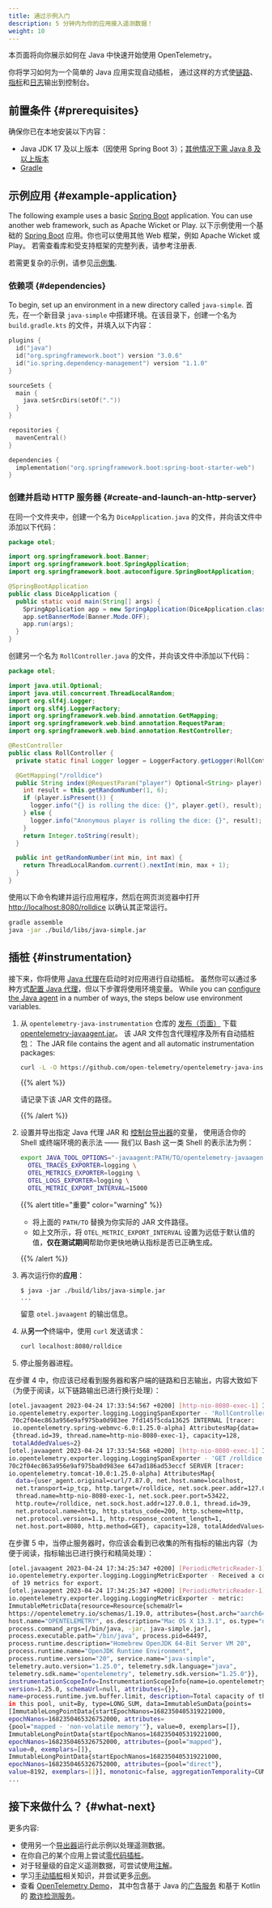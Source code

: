 ```yaml
---
title: 通过示例入门
description: 5 分钟内为你的应用接入遥测数据！
weight: 10
---
```


<!-- markdownlint-disable blanks-around-fences -->

<?code-excerpt path-base="examples/java/getting-started"?>

本页面将向你展示如何在 Java 中快速开始使用 OpenTelemetry。

你将学习如何为一个简单的 Java 应用实现自动插桩，
通过这样的方式使[链路][traces]、[指标][metrics]和[日志][logs]输出到控制台。

## 前置条件 {#prerequisites}

确保你已在本地安装以下内容：

- Java JDK 17 及以上版本（因使用 Spring Boot 3）；[其他情况下需 Java 8 及以上版本][java-vers]
- [Gradle](https://gradle.org/)

## 示例应用 {#example-application}

The following example uses a basic [Spring Boot] application. You can use
another web framework, such as Apache Wicket or Play. 以下示例使用一个基础的 [Spring Boot][] 应用。你也可以使用其他 Web 框架，例如 Apache Wicket 或 Play。
若需查看库和受支持框架的完整列表，请参考注册表.

若需更复杂的示例，请参见[示例集](../examples/).

### 依赖项 {#dependencies}

To begin, set up an environment in a new directory called `java-simple`. 首先，在一个新目录 `java-simple` 中搭建环境。在该目录下，创建一个名为 `build.gradle.kts` 的文件，并填入以下内容：

```kotlin
plugins {
  id("java")
  id("org.springframework.boot") version "3.0.6"
  id("io.spring.dependency-management") version "1.1.0"
}

sourceSets {
  main {
    java.setSrcDirs(setOf("."))
  }
}

repositories {
  mavenCentral()
}

dependencies {
  implementation("org.springframework.boot:spring-boot-starter-web")
}
```

### 创建并启动 HTTP 服务器 {#create-and-launch-an-http-server}

在同一个文件夹中，创建一个名为 `DiceApplication.java` 的文件，并向该文件中添加以下代码：

<!-- prettier-ignore-start -->

<?code-excerpt "src/main/java/otel/DiceApplication.java"?>

```java
package otel;

import org.springframework.boot.Banner;
import org.springframework.boot.SpringApplication;
import org.springframework.boot.autoconfigure.SpringBootApplication;

@SpringBootApplication
public class DiceApplication {
  public static void main(String[] args) {
    SpringApplication app = new SpringApplication(DiceApplication.class);
    app.setBannerMode(Banner.Mode.OFF);
    app.run(args);
  }
}
```

<!-- prettier-ignore-end -->

创建另一个名为 `RollController.java` 的文件，并向该文件中添加以下代码：

<!-- prettier-ignore-start -->

<?code-excerpt "src/main/java/otel/RollController.java"?>

```java
package otel;

import java.util.Optional;
import java.util.concurrent.ThreadLocalRandom;
import org.slf4j.Logger;
import org.slf4j.LoggerFactory;
import org.springframework.web.bind.annotation.GetMapping;
import org.springframework.web.bind.annotation.RequestParam;
import org.springframework.web.bind.annotation.RestController;

@RestController
public class RollController {
  private static final Logger logger = LoggerFactory.getLogger(RollController.class);

  @GetMapping("/rolldice")
  public String index(@RequestParam("player") Optional<String> player) {
    int result = this.getRandomNumber(1, 6);
    if (player.isPresent()) {
      logger.info("{} is rolling the dice: {}", player.get(), result);
    } else {
      logger.info("Anonymous player is rolling the dice: {}", result);
    }
    return Integer.toString(result);
  }

  public int getRandomNumber(int min, int max) {
    return ThreadLocalRandom.current().nextInt(min, max + 1);
  }
}
```

<!-- prettier-ignore-end -->

使用以下命令构建并运行应用程序，然后在网页浏览器中打开 <http://localhost:8080/rolldice> 以确认其正常运行。

```sh
gradle assemble
java -jar ./build/libs/java-simple.jar
```

## 插桩 {#instrumentation}

接下来，你将使用 [Java 代理](/docs/zero-code/java/agent/)在启动时对应用进行自动插桩。
虽然你可以通过多种方式[配置 Java 代理][configure the java agent]，但以下步骤将使用环境变量。 While you can [configure the Java
agent][] in a number of ways, the steps below use environment variables.

1. 从 `opentelemetry-java-instrumentation` 仓库的 [发布（页面）][Releases] 下载 [opentelemetry-javaagent.jar][]。
   该 JAR 文件包含代理程序及所有自动插桩包： The JAR file contains the
   agent and all automatic instrumentation packages:

   ```sh
   curl -L -O https://github.com/open-telemetry/opentelemetry-java-instrumentation/releases/latest/download/opentelemetry-javaagent.jar
   ```

   {{% alert %}}

   <i class="fas fa-edit"></i> 请记录下该 JAR 文件的路径。

   {{% /alert %}}

2. 设置并导出指定 Java 代理 JAR 和 [控制台导出器][console exporter]的变量，
   使用适合你的 Shell 或终端环境的表示法 —— 我们以 Bash 这一类 Shell 的表示法为例：

   ```sh
   export JAVA_TOOL_OPTIONS="-javaagent:PATH/TO/opentelemetry-javaagent.jar" \
     OTEL_TRACES_EXPORTER=logging \
     OTEL_METRICS_EXPORTER=logging \
     OTEL_LOGS_EXPORTER=logging \
     OTEL_METRIC_EXPORT_INTERVAL=15000
   ```

   {{% alert title="重要" color="warning" %}}

   - 将上面的 `PATH/TO` 替换为你实际的 JAR 文件路径。
   - 如上文所示，将 `OTEL_METRIC_EXPORT_INTERVAL` 设置为远低于默认值的值，**仅在测试期间**帮助你更快地确认指标是否已正确生成。

   {{% /alert %}}

3. 再次运行你的**应用**：

   ```console
   $ java -jar ./build/libs/java-simple.jar
   ...
   ```

   留意 `otel.javaagent` 的输出信息。

4. 从**另一个**终端中，使用 `curl` 发送请求：

   ```sh
   curl localhost:8080/rolldice
   ```

5. 停止服务器进程。

在步骤 4 中，你应该已经看到服务器和客户端的链路和日志输出，内容大致如下（为便于阅读，以下链路输出已进行换行处理）：

```sh
[otel.javaagent 2023-04-24 17:33:54:567 +0200] [http-nio-8080-exec-1] INFO
io.opentelemetry.exporter.logging.LoggingSpanExporter - 'RollController.index' :
 70c2f04ec863a956e9af975ba0d983ee 7fd145f5cda13625 INTERNAL [tracer:
 io.opentelemetry.spring-webmvc-6.0:1.25.0-alpha] AttributesMap{data=
 {thread.id=39, thread.name=http-nio-8080-exec-1}, capacity=128,
 totalAddedValues=2}
[otel.javaagent 2023-04-24 17:33:54:568 +0200] [http-nio-8080-exec-1] INFO
io.opentelemetry.exporter.logging.LoggingSpanExporter - 'GET /rolldice' :
70c2f04ec863a956e9af975ba0d983ee 647ad186ad53eccf SERVER [tracer:
io.opentelemetry.tomcat-10.0:1.25.0-alpha] AttributesMap{
  data={user_agent.original=curl/7.87.0, net.host.name=localhost,
  net.transport=ip_tcp, http.target=/rolldice, net.sock.peer.addr=127.0.0.1,
  thread.name=http-nio-8080-exec-1, net.sock.peer.port=53422,
  http.route=/rolldice, net.sock.host.addr=127.0.0.1, thread.id=39,
  net.protocol.name=http, http.status_code=200, http.scheme=http,
  net.protocol.version=1.1, http.response_content_length=1,
  net.host.port=8080, http.method=GET}, capacity=128, totalAddedValues=17}
```

在步骤 5 中，当停止服务器时，你应该会看到已收集的所有指标的输出内容（为便于阅读，指标输出已进行换行和精简处理）：

```sh
[otel.javaagent 2023-04-24 17:34:25:347 +0200] [PeriodicMetricReader-1] INFO
io.opentelemetry.exporter.logging.LoggingMetricExporter - Received a collection
 of 19 metrics for export.
[otel.javaagent 2023-04-24 17:34:25:347 +0200] [PeriodicMetricReader-1] INFO
io.opentelemetry.exporter.logging.LoggingMetricExporter - metric:
ImmutableMetricData{resource=Resource{schemaUrl=
https://opentelemetry.io/schemas/1.19.0, attributes={host.arch="aarch64",
host.name="OPENTELEMETRY", os.description="Mac OS X 13.3.1", os.type="darwin",
process.command_args=[/bin/java, -jar, java-simple.jar],
process.executable.path="/bin/java", process.pid=64497,
process.runtime.description="Homebrew OpenJDK 64-Bit Server VM 20",
process.runtime.name="OpenJDK Runtime Environment",
process.runtime.version="20", service.name="java-simple",
telemetry.auto.version="1.25.0", telemetry.sdk.language="java",
telemetry.sdk.name="opentelemetry", telemetry.sdk.version="1.25.0"}},
instrumentationScopeInfo=InstrumentationScopeInfo{name=io.opentelemetry.runtime-metrics,
version=1.25.0, schemaUrl=null, attributes={}},
name=process.runtime.jvm.buffer.limit, description=Total capacity of the buffers
in this pool, unit=By, type=LONG_SUM, data=ImmutableSumData{points=
[ImmutableLongPointData{startEpochNanos=1682350405319221000,
epochNanos=1682350465326752000, attributes=
{pool="mapped - 'non-volatile memory'"}, value=0, exemplars=[]},
ImmutableLongPointData{startEpochNanos=1682350405319221000,
epochNanos=1682350465326752000, attributes={pool="mapped"},
value=0, exemplars=[]},
ImmutableLongPointData{startEpochNanos=1682350405319221000,
epochNanos=1682350465326752000, attributes={pool="direct"},
value=8192, exemplars=[]}], monotonic=false, aggregationTemporality=CUMULATIVE}}
...
```

## 接下来做什么？ {#what-next}

更多内容:

- 使用另一个[导出器][exporter]运行此示例以处理遥测数据。
- 在你自己的某个应用上尝试[零代码插桩](/docs/zero-code/java/agent/)。
- 对于轻量级的自定义遥测数据，可尝试使用[注解][annotations]。
- 学习[手动插桩][manual instrumentation]相关知识，并尝试更多[示例](../examples/)。
- 查看 [OpenTelemetry Demo](/docs/demo/)，
  其中包含基于 Java 的[广告服务](/docs/demo/services/ad/)
  和基于 Kotlin 的 [欺诈检测服务](/docs/demo/services/fraud-detection/)。

[traces]: /docs/concepts/signals/traces/
[metrics]: /docs/concepts/signals/metrics/
[logs]: /docs/concepts/signals/logs/
[annotations]: /docs/zero-code/java/agent/annotations/
[configure the java agent]: /docs/zero-code/java/agent/configuration/
[console exporter]: /docs/languages/java/configuration/#properties-exporters
[exporter]: /docs/languages/java/configuration/#properties-exporters
[java-vers]: https://github.com/open-telemetry/opentelemetry-java/blob/main/VERSIONING.md#language-version-compatibility
[manual instrumentation]: ../instrumentation
[opentelemetry-javaagent.jar]: https://github.com/open-telemetry/opentelemetry-java-instrumentation/releases/latest/download/opentelemetry-javaagent.jar
[releases]: https://github.com/open-telemetry/opentelemetry-java-instrumentation/releases
[Spring Boot]: https://spring.io/guides/gs/spring-boot/
